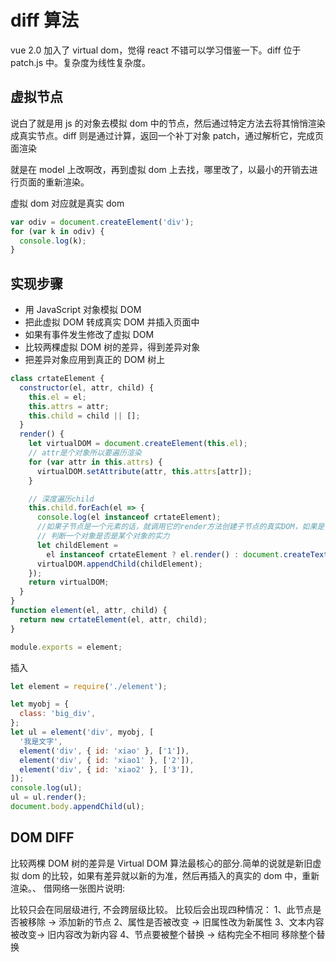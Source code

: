 # diff 算法

vue 2.0 加入了 virtual dom，觉得 react 不错可以学习借鉴一下。diff 位于 patch.js 中。复杂度为线性复杂度。

## 虚拟节点

说白了就是用 js 的对象去模拟 dom 中的节点，然后通过特定方法去将其悄悄渲染成真实节点。diff 则是通过计算，返回一个补丁对象 patch，通过解析它，完成页面渲染

就是在 model 上改啊改，再到虚拟 dom 上去找，哪里改了，以最小的开销去进行页面的重新渲染。

虚拟 dom 对应就是真实 dom

```js
var odiv = document.createElement('div');
for (var k in odiv) {
  console.log(k);
}
```

## 实现步骤

- 用 JavaScript 对象模拟 DOM
- 把此虚拟 DOM 转成真实 DOM 并插入页面中
- 如果有事件发生修改了虚拟 DOM
- 比较两棵虚拟 DOM 树的差异，得到差异对象
- 把差异对象应用到真正的 DOM 树上

```js
class crtateElement {
  constructor(el, attr, child) {
    this.el = el;
    this.attrs = attr;
    this.child = child || [];
  }
  render() {
    let virtualDOM = document.createElement(this.el);
    // attr是个对象所以要遍历渲染
    for (var attr in this.attrs) {
      virtualDOM.setAttribute(attr, this.attrs[attr]);
    }

    // 深度遍历child
    this.child.forEach(el => {
      console.log(el instanceof crtateElement);
      //如果子节点是一个元素的话，就调用它的render方法创建子节点的真实DOM，如果是一个字符串的话，创建一个文件节点就可以了
      // 判断一个对象是否是某个对象的实力
      let childElement =
        el instanceof crtateElement ? el.render() : document.createTextNode(el);
      virtualDOM.appendChild(childElement);
    });
    return virtualDOM;
  }
}
function element(el, attr, child) {
  return new crtateElement(el, attr, child);
}

module.exports = element;
```

插入

```js
let element = require('./element');

let myobj = {
  class: 'big_div',
};
let ul = element('div', myobj, [
  '我是文字',
  element('div', { id: 'xiao' }, ['1']),
  element('div', { id: 'xiao1' }, ['2']),
  element('div', { id: 'xiao2' }, ['3']),
]);
console.log(ul);
ul = ul.render();
document.body.appendChild(ul);
```

## DOM DIFF

比较两棵 DOM 树的差异是 Virtual DOM 算法最核心的部分.简单的说就是新旧虚拟 dom 的比较，如果有差异就以新的为准，然后再插入的真实的 dom 中，重新渲染。、 借网络一张图片说明:

比较只会在同层级进行, 不会跨层级比较。
比较后会出现四种情况：
1、此节点是否被移除 -> 添加新的节点
2、属性是否被改变 -> 旧属性改为新属性
3、文本内容被改变-> 旧内容改为新内容
4、节点要被整个替换 -> 结构完全不相同 移除整个替换
